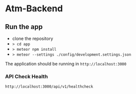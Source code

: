 # Atm-Backend

## Run the app

- clone the repository
- `> cd app`
- `> meteor npm install`
- `> meteor --settings ./config/development.settings.json`

The application should be running in `http://localhost:3000`

### API Check Health

`http://localhost:3000/api/v1/healthcheck`
